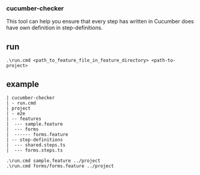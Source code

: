 ### cucumber-checker
This tool can help you ensure that every step has written in Cucumber does have own definition in step-definitions.

## run
```shell
.\run.cmd <path_to_feature_file_in_feature_directory> <path-to-project>
```

## example
```
| cucumber-checker
| - run.cmd
| project
| - e2e
| -- features
|  --- sample.feature
|  --- forms
|  ------ forms.feature
| -- step-definitions
|  --- shared.steps.ts
|  --- forms.steps.ts
```

```shell
.\run.cmd sample.feature ../project
.\run.cmd forms/forms.feature ../project
```
